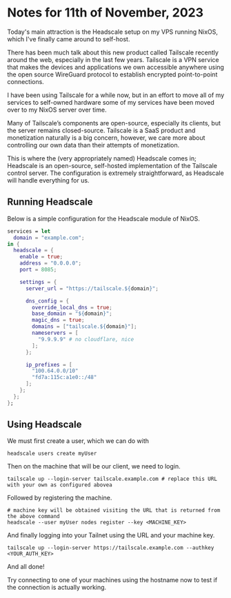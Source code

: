 # Notes for 11th of November, 2023

Today's main attraction is the Headscale setup on my VPS running NixOS, which I've finally came around to self-host.

There has been much talk about this new product called Tailscale recently around the web, especially
in the last few years. Tailscale is a VPN service that makes the devices and applications we own accessible
anywhere using the open source WireGuard protocol to establish encrypted point-to-point connections.

I have been using Tailscale for a while now, but in an effort to move all of my services to self-owned hardware
some of my services have been moved over to my NixOS server over time.

Many of Tailscale’s components are open-source, especially its clients, but the server remains closed-source. Tailscale
is a SaaS product and monetization naturally is a big concern, however, we care more about controlling our own data
than their attempts of monetization.

This is where the (very appropriately named) Headscale comes in; Headscale is an open-source, self-hosted
implementation of the Tailscale control server. The configuration is extremely straightforward, as Headscale
will handle everything for us.

## Running Headscale

Below is a simple configuration for the Headscale module of NixOS.

```nix
services = let
  domain = "example.com";
in {
  headscale = {
    enable = true;
    address = "0.0.0.0";
    port = 8085;

    settings = {
      server_url = "https://tailscale.${domain}";

      dns_config = {
        override_local_dns = true;
        base_domain = "${domain}";
        magic_dns = true;
        domains = ["tailscale.${domain}"];
        nameservers = [
          "9.9.9.9" # no cloudflare, nice
        ];
      };

      ip_prefixes = [
        "100.64.0.0/10"
        "fd7a:115c:a1e0::/48"
      ];
    };
  };
};
```

## Using Headscale

We must first create a user, which we can do with

```console
headscale users create myUser
```

Then on the machine that will be our client, we need to login.

```console
tailscale up --login-server tailscale.example.com # replace this URL with your own as configured abovea
```

Followed by registering the machine.

```console
# machine key will be obtained visiting the URL that is returned from the above command
headscale --user myUser nodes register --key <MACHINE_KEY>
```

And finally logging into your Tailnet using the URL and your machine key.

```console
tailscale up --login-server https://tailscale.example.com --authkey <YOUR_AUTH_KEY>
```

And all done!

Try connecting to one of your machines using the hostname now to test if the connection is actually working.
